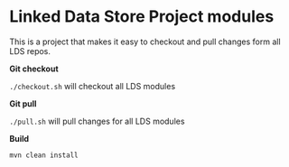 # Linked Data Store Project modules

This is a project that makes it easy to checkout and pull changes form all LDS repos.

**Git checkout**

`./checkout.sh` will checkout all LDS modules

**Git pull**

`./pull.sh` will pull changes for all LDS modules

**Build**

`mvn clean install`
